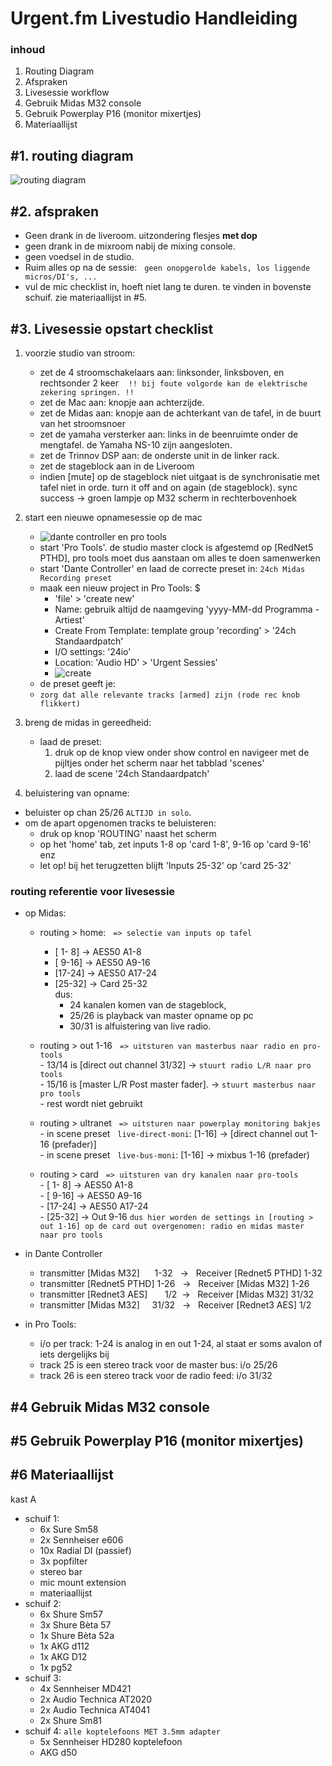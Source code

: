 # Urgent.fm Livestudio Handleiding
### inhoud
1. Routing Diagram
1. Afspraken
1. Livesessie workflow
1. Gebruik Midas M32 console
1. Gebruik Powerplay P16 (monitor mixertjes)
1. Materiaallijst 
## #1. routing diagram

![routing diagram](https://i.imgur.com/eD0j5Xl.png "Algemeen routing diagram")

## #2. afspraken

- Geen drank in de liveroom. uitzondering flesjes **met dop**
- geen drank in de mixroom nabij de mixing console.
- geen voedsel in de studio.
- Ruim alles op na de sessie: &nbsp;&nbsp;`geen onopgerolde kabels, los liggende micros/DI's, ...`
- vul de mic checklist in, hoeft niet lang te duren. te vinden in bovenste schuif. zie materiaallijst in #5.

## #3. Livesessie opstart checklist

1. voorzie studio van stroom: <br/>
    * zet de 4 stroomschakelaars aan: linksonder, linksboven, en rechtsonder 2 keer
&nbsp;&nbsp; `!! bij foute volgorde kan de elektrische zekering springen. !!`
    * zet de Mac aan: knopje aan achterzijde.
    * zet de Midas aan: knopje aan de achterkant van de tafel, in de buurt van het stroomsnoer
    * zet de yamaha versterker aan: links in de beenruimte onder de mengtafel. de Yamaha NS-10 zijn aangesloten.
    * zet de Trinnov DSP aan: de onderste unit in de linker rack.
    * zet de stageblock aan in de Liveroom
    * indien [mute] op de stageblock niet uitgaat is de synchronisatie met tafel niet in orde. turn it off and on again (de stageblock). sync success -> groen lampje op M32 scherm in rechterbovenhoek
    
1. start een nieuwe opnamesessie op de mac
    - ![dante controller en pro tools](https://i.imgur.com/bBmiiyB.png "dante controller pro tools")
    - start 'Pro Tools'. de studio master clock is afgestemd op [RedNet5 PTHD], pro tools moet dus aanstaan om alles te doen samenwerken
    - start 'Dante Controller' en laad de correcte preset in: `24ch Midas Recording preset`
    - maak een nieuw project in Pro Tools: $
      * 'file' > 'create new'
      * Name: gebruik altijd de naamgeving 'yyyy-MM-dd Programma - Artiest'
      * Create From Template: template group 'recording' > '24ch Standaardpatch'
      * I/O settings: '24io'
      * Location: 'Audio HD' > 'Urgent Sessies' 
      * ![create](https://i.imgur.com/0bTv1S7.png "create new project")
    - de preset geeft je: 
    - `zorg dat alle relevante tracks [armed] zijn (rode rec knob flikkert)`
1. breng de midas in gereedheid:
    - laad de preset: 
      1. druk op de knop view onder show control en navigeer met de pijltjes onder het scherm naar het tabblad 'scenes'
      1. laad de scene '24ch Standaardpatch'
1. beluistering van opname:
  - beluister op chan 25/26 `ALTIJD in solo`.
  - om de apart opgenomen tracks te beluisteren: 
    - druk op knop 'ROUTING' naast het scherm
    - op het 'home' tab, zet inputs 1-8 op 'card 1-8', 9-16 op 'card 9-16' enz
    - let op! bij het terugzetten blijft 'Inputs 25-32' op 'card 25-32'
        
### routing referentie voor livesessie

- op Midas:

  - routing > home: &nbsp;&nbsp;`=> selectie van inputs op tafel`

    - [ 1- 8] -> AES50 A1-8
    - [ 9-16] -> AES50 A9-16
    - [17-24] -> AES50 A17-24
    - [25-32] -> Card 25-32  
        dus:
      - 24    kanalen komen van de stageblock,
      - 25/26 is playback van master opname op pc
      - 30/31 is alfuistering van live radio.
  - routing > out 1-16 &nbsp;&nbsp;`=> uitsturen van masterbus naar radio en pro-tools`  
        - 13/14 is [direct out channel 31/32] -> `stuurt radio L/R naar pro tools`  
        - 15/16 is [master L/R Post master fader]. -> `stuurt masterbus naar pro tools`    
        - rest wordt niet gebruikt
  - routing > ultranet &nbsp;&nbsp;`=> uitsturen naar powerplay monitoring bakjes`  
        - in scene preset  &nbsp;&nbsp;`live-direct-moni`: [1-16] -> [direct channel out 1-16 (prefader)]  
        - in scene preset  &nbsp;&nbsp;`live-bus-moni`: [1-16] -> mixbus 1-16 (prefader)  
  - routing > card &nbsp;&nbsp;`=> uitsturen van dry kanalen naar pro-tools`  
        - [ 1- 8] -> AES50 A1-8  
        - [ 9-16] -> AES50 A9-16  
        - [17-24] -> AES50 A17-24  
        - [25-32] -> Out 9-16 `dus hier worden de settings in [routing > out 1-16] op de card out overgenomen: radio en midas master naar pro tools`
- in Dante Controller
    - transmitter [Midas M32] &nbsp;&nbsp;&nbsp;&nbsp; 1-32 &nbsp; -> &nbsp; Receiver [Rednet5 PTHD] 1-32
    - transmitter [Rednet5 PTHD]                       1-26 &nbsp; -> &nbsp; Receiver [Midas M32] 1-26
    - transmitter [Rednet3 AES] &nbsp;&nbsp;&nbsp;&nbsp;&nbsp; 1/2 &nbsp;-> &nbsp; Receiver [Midas M32] 31/32
    - transmitter [Midas M32] &nbsp; &nbsp;&nbsp;31/32 &nbsp; -> &nbsp; Receiver [Rednet3 AES] 1/2
- in Pro Tools:
    - i/o per track: 1-24 is analog in en out 1-24, al staat er soms avalon of iets dergelijks bij
    - track 25 is een stereo track voor de master bus: i/o 25/26
    - track 26 is een stereo track voor de radio feed: i/o 31/32

## #4 Gebruik Midas M32 console
## #5 Gebruik Powerplay P16 (monitor mixertjes)

## #6 Materiaallijst

kast A

- schuif 1:
  - 6x Sure Sm58
  - 2x Sennheiser e606
  - 10x Radial DI (passief)
  - 3x popfilter
  - stereo bar
  - mic mount extension
  - materiaallijst
- schuif 2:
  - 6x Shure Sm57
  - 3x Shure Bèta 57
  - 1x Shure Bèta 52a
  - 1x AKG d112
  - 1x AKG D12
  - 1x pg52
- schuif 3:
  - 4x Sennheiser MD421
  - 2x Audio Technica AT2020
  - 2x Audio Technica AT4041
  - 2x Shure Sm81
- schuif 4: `alle koptelefoons MET 3.5mm adapter`
  - 5x Sennheiser HD280 koptelefoon
  - AKG d50